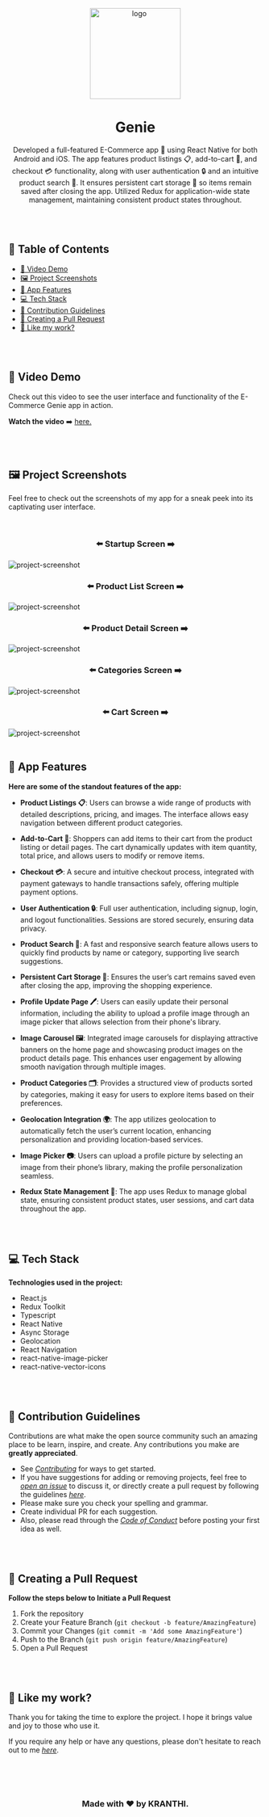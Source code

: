 <p align="center">
   <a href="https://github.com/kranthikumarkaranam/Genie">
    <img src="https://github.com/user-attachments/assets/006eda10-a7c1-4641-9b73-1fbc1df634de" alt="logo" width="180" height="180">
   </a>
  
  <h1 align="center">Genie</h1>

  <p align="center">
Developed a full-featured E-Commerce app 📱 using React Native for both Android and iOS. The app features product listings 📋, add-to-cart 🛒, and checkout 💳 functionality, along with user authentication 🔒 and an intuitive product search 🔎. It ensures persistent cart storage 🛑 so items remain saved after closing the app. Utilized Redux for application-wide state management, maintaining consistent product states throughout.
  </p>

</p>

<br>
<br>

<h2>📜 Table of Contents</h2>

- [🎥 Video Demo](#demo)
- [🖼️ Project Screenshots](#screenshots)
- [📱 App Features](#features)
- [💻 Tech Stack](#tech)
- [🍰 Contribution Guidelines](#contribution)
- [📝 Creating a Pull Request](#pull)
- [💖 Like my work?](#like)

<br>
<br>

<h2 id="demo">🎥 Video Demo</h2>

<p>Check out this video to see the user interface and functionality of the E-Commerce Genie app in action.</p>

**Watch the video** ➡️ <a href="https://vimeo.com/1012140528?share=copy" target="_blank" rel="noopener noreferrer">here.</a>

<br>
<br>

<h2 id="screenshots">🖼️ Project Screenshots</h2>

<p>Feel free to check out the screenshots of my app for a sneak peek into its captivating user interface.</p>

<br>

<h3 align="center">⬅️ Startup Screen ➡️</h3>
<img src="https://api.cloudinary.com/v1_1/debv8uxno/image/download?api_key=237667386788677&format=jpg&public_id=startup_screen_z1kgiy&signature=bf31ee51e4d5fc57a5ab50221b5c80034d6c9043&timestamp=1729372307&transformation=fl_preserve_transparency&type=upload" alt="project-screenshot" width="auto" height="auto">

<br>

<h3 align="center">⬅️ Product List Screen ➡️</h3>
<img src="https://github-production-user-asset-6210df.s3.amazonaws.com/109801522/370032434-e9d3b4a7-0cea-40f6-86c1-6dedc6ae7231.jpg?X-Amz-Algorithm=AWS4-HMAC-SHA256&X-Amz-Credential=AKIAVCODYLSA53PQK4ZA%2F20240923%2Fus-east-1%2Fs3%2Faws4_request&X-Amz-Date=20240923T200601Z&X-Amz-Expires=300&X-Amz-Signature=7fe88461654050f3f20dd0c21b74dca9c943615c8a953135d0605b40e1f5246e&X-Amz-SignedHeaders=host" alt="project-screenshot" width="auto" height="auto">

<br>

<h3 align="center">⬅️ Product Detail Screen ➡️</h3>
<img src="https://api.cloudinary.com/v1_1/debv8uxno/image/download?api_key=237667386788677&format=jpg&public_id=product_detail_screen_q1apfm&signature=a821b2a2456b0283d82de9247a53f337fcd79274&timestamp=1729372177&transformation=fl_preserve_transparency&type=upload" alt="project-screenshot" width="auto" height="auto">

<br>

<h3 align="center">⬅️ Categories Screen ➡️</h3>
<img src="https://github-production-user-asset-6210df.s3.amazonaws.com/109801522/370032694-f6d3d0c8-5bf0-404f-bec7-75e439941f82.jpg?X-Amz-Algorithm=AWS4-HMAC-SHA256&X-Amz-Credential=AKIAVCODYLSA53PQK4ZA%2F20240923%2Fus-east-1%2Fs3%2Faws4_request&X-Amz-Date=20240923T200700Z&X-Amz-Expires=300&X-Amz-Signature=a32e7ea07dab507a5897221277f06dbc427024a65cf4aaece5710d7ddab34e54&X-Amz-SignedHeaders=host" alt="project-screenshot" width="auto" height="auto">

<br>

<h3 align="center">⬅️ Cart Screen ➡️</h3>
<img src="https://github-production-user-asset-6210df.s3.amazonaws.com/109801522/370032803-e1a9b1eb-4aaf-40f3-b7db-d00dec7a08ea.jpg?X-Amz-Algorithm=AWS4-HMAC-SHA256&X-Amz-Credential=AKIAVCODYLSA53PQK4ZA%2F20240923%2Fus-east-1%2Fs3%2Faws4_request&X-Amz-Date=20240923T200728Z&X-Amz-Expires=300&X-Amz-Signature=d48fec773ca0a3921d57dc14b63efd65df2100e632861edb978c9a5aefdc4911&X-Amz-SignedHeaders=host" alt="project-screenshot" width="auto" height="auto">

<br>
<br>


<h2 id="features">📱 App Features</h2>

**Here are some of the standout features of the app:**

- **Product Listings 📋**: Users can browse a wide range of products with detailed descriptions, pricing, and images. The interface allows easy navigation between different product categories.

- **Add-to-Cart 🛒**: Shoppers can add items to their cart from the product listing or detail pages. The cart dynamically updates with item quantity, total price, and allows users to modify or remove items.

- **Checkout 💳**: A secure and intuitive checkout process, integrated with payment gateways to handle transactions safely, offering multiple payment options.

- **User Authentication 🔒**: Full user authentication, including signup, login, and logout functionalities. Sessions are stored securely, ensuring data privacy.

- **Product Search 🔎**: A fast and responsive search feature allows users to quickly find products by name or category, supporting live search suggestions.

- **Persistent Cart Storage 💼**: Ensures the user’s cart remains saved even after closing the app, improving the shopping experience.

- **Profile Update Page 🖊️**: Users can easily update their personal information, including the ability to upload a profile image through an image picker that allows selection from their phone's library.

- **Image Carousel 🖼️**: Integrated image carousels for displaying attractive banners on the home page and showcasing product images on the product details page. This enhances user engagement by allowing smooth navigation through multiple images.

- **Product Categories 🗂️**: Provides a structured view of products sorted by categories, making it easy for users to explore items based on their preferences.

- **Geolocation Integration 🌍**: The app utilizes geolocation to automatically fetch the user’s current location, enhancing personalization and providing location-based services.

- **Image Picker 📷**: Users can upload a profile picture by selecting an image from their phone’s library, making the profile personalization seamless.

- **Redux State Management 🔄**: The app uses Redux to manage global state, ensuring consistent product states, user sessions, and cart data throughout the app.

<br>
<br>

<h2 id="tech">💻 Tech Stack</h2>

**Technologies used in the project:**

  - React.js
  - Redux Toolkit
  - Typescript
  - React Native
  - Async Storage
  - Geolocation
  - React Navigation
  - react-native-image-picker
  - react-native-vector-icons


<br>
<br>

<h2 id="contribution">🍰 Contribution Guidelines</h2>

Contributions are what make the open source community such an amazing place to be learn, inspire, and create. Any contributions you make are **greatly appreciated**.

- See _[Contributing](https://github.com/kranthikumarkaranam/Genie/blob/main/CONTRIBUTING.md)_ for ways to get started.
- If you have suggestions for adding or removing projects, feel free to _[open an issue](https://github.com/kranthikumarkaranam/Genie/issues/new)_ to discuss it, or directly create a pull request by following the guidelines _[here](#pull)_.
- Please make sure you check your spelling and grammar.
- Create individual PR for each suggestion.
- Also, please read through the _[Code of Conduct](https://github.com/kranthikumarkaranam/Genie/blob/main/CODE_OF_CONDUCT.md)_ before posting your first idea as well.

<br>
<br>

<h2 id="pull">📝 Creating a Pull Request</h2>

**Follow the steps below to Initiate a Pull Request**

1. Fork the repository
2. Create your Feature Branch (`git checkout -b feature/AmazingFeature`)
3. Commit your Changes (`git commit -m 'Add some AmazingFeature'`)
4. Push to the Branch (`git push origin feature/AmazingFeature`)
5. Open a Pull Request

<br>
<br>

<h2 id="like">💖 Like my work?</h2>

Thank you for taking the time to explore the project. I hope it brings value and joy to those who use it.

If you require any help or have any questions, please don't hesitate to reach out to me _[here](mailto:kranthikaranam258@gmail.com)_.

<br>
<br>
<br>

<h3 align="center">Made with ❤️ by KRANTHI.</h3>
